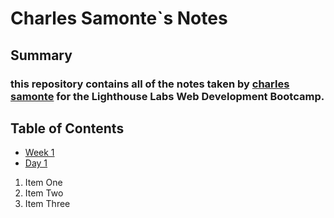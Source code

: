 # Charles Samonte`s Notes
## Summary
### this repository contains all of the notes taken by [charles samonte](https://github.com/Sebas024/lighthouse-web-notes.git) for the Lighthouse Labs Web Development Bootcamp.

## Table of Contents
* [Week 1](/Week_1)
* [Day 1](/Week_1/Day_1)
1. Item One
2. Item Two
3. Item Three

